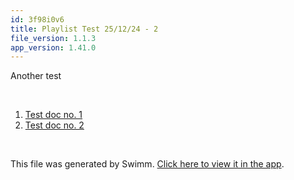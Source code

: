 ```yaml
---
id: 3f98i0v6
title: Playlist Test 25/12/24 - 2
file_version: 1.1.3
app_version: 1.41.0
---
```


<!-- Intro - Do not remove this comment -->
Another test

<br/>

<!-- Steps - Do not remove this comment -->
1. [Test doc no. 1](test-doc-no-1.rijp8fnd.sw.md)
2. [Test doc no. 2](test-doc-no-2.eex6jfvq.sw.md)


<br/>

This file was generated by Swimm. [Click here to view it in the app](https://staging.swimm.cloud/repos/Z2l0aHViJTNBJTNBbW9uZ28lM0ElM0FJZGl0WWVnZXJTd2ltbQ==/playlists/3f98i0v6).
